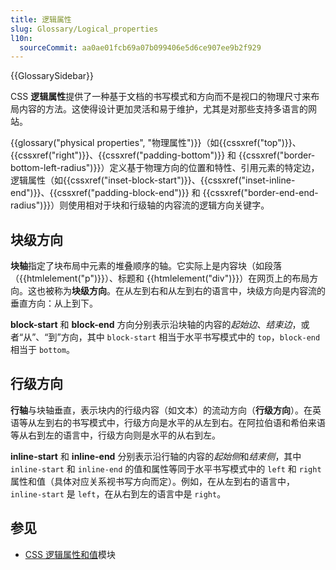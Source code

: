 ```yaml
---
title: 逻辑属性
slug: Glossary/Logical_properties
l10n:
  sourceCommit: aa0ae01fcb69a07b099406e5d6ce907ee9b2f929
---
```


{{GlossarySidebar}}

CSS **逻辑属性**提供了一种基于文档的书写模式和方向而不是视口的物理尺寸来布局内容的方法。这使得设计更加灵活和易于维护，尤其是对那些支持多语言的网站。

{{glossary("physical properties", "物理属性")}}（如{{cssxref("top")}}、{{cssxref("right")}}、{{cssxref("padding-bottom")}} 和 {{cssxref("border-bottom-left-radius")}}）定义基于物理方向的位置和特性、引用元素的特定边，逻辑属性（如{{cssxref("inset-block-start")}}、{{cssxref("inset-inline-end")}}、{{cssxref("padding-block-end")}} 和 {{cssxref("border-end-end-radius")}}）则使用相对于块和行级轴的内容流的逻辑方向关键字。

## 块级方向

**块轴**指定了块布局中元素的堆叠顺序的轴。它实际上是内容块（如段落（{{htmlelement("p")}}）、标题和 {{htmlelement("div")}}）在网页上的布局方向。这也被称为**块级方向**。在从左到右和从左到右的语言中，块级方向是内容流的垂直方向：从上到下。

**block-start** 和 **block-end** 方向分别表示沿块轴的内容的*起始边*、_结束边_，或者“从”、“到”方向，其中 `block-start` 相当于水平书写模式中的 `top`，`block-end` 相当于 `bottom`。

## 行级方向

**行轴**与块轴垂直，表示块内的行级内容（如文本）的流动方向（**行级方向**）。在英语等从左到右的书写模式中，行级方向是水平的从左到右。在阿拉伯语和希伯来语等从右到左的语言中，行级方向则是水平的从右到左。

**inline-start** 和 **inline-end** 分别表示沿行轴的内容的*起始侧*和*结束侧*，其中 `inline-start` 和 `inline-end` 的值和属性等同于水平书写模式中的 `left` 和 `right` 属性和值（具体对应关系视书写方向而定）。例如，在从左到右的语言中，`inline-start` 是 `left`，在从右到左的语言中是 `right`。

## 参见

- [CSS 逻辑属性和值](/zh-CN/docs/Web/CSS/CSS_logical_properties_and_values)模块
